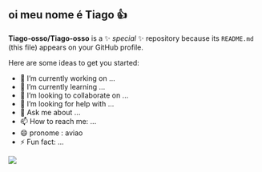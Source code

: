 ## oi meu nome é Tiago 👍


**Tiago-osso/Tiago-osso** is a ✨ _special_ ✨ repository because its `README.md` (this file) appears on your GitHub profile.

Here are some ideas to get you started:

- 🔭 I’m currently working on ...
- 🌱 I’m currently learning ...
- 👯 I’m looking to collaborate on ...
- 🤔 I’m looking for help with ...
- 💬 Ask me about ...
- 📫 How to reach me: ...
- 😄 pronome : aviao
- ⚡ Fun fact: ...

![](https://media.tenor.com/mXuZtbI-Qm0AAAAi/pato.gif)

